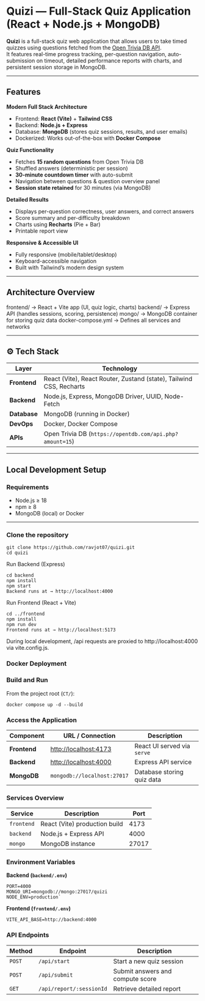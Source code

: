 
# Quizi — Full-Stack Quiz Application (React + Node.js + MongoDB)

**Quizi** is a full-stack quiz web application that allows users to take timed quizzes using questions fetched from the [Open Trivia DB API](https://opentdb.com/).  
It features real-time progress tracking, per-question navigation, auto-submission on timeout, detailed performance reports with charts, and persistent session storage in MongoDB.

---

## Features

 **Modern Full Stack Architecture**
- Frontend: **React (Vite)** + **Tailwind CSS**
- Backend: **Node.js + Express**
- Database: **MongoDB** (stores quiz sessions, results, and user emails)
- Dockerized: Works out-of-the-box with **Docker Compose**

 **Quiz Functionality**
- Fetches **15 random questions** from Open Trivia DB
- Shuffled answers (deterministic per session)
- **30-minute countdown timer** with auto-submit
- Navigation between questions & question overview panel
- **Session state retained** for 30 minutes (via MongoDB)

 **Detailed Results**
- Displays per-question correctness, user answers, and correct answers
- Score summary and per-difficulty breakdown
- Charts using **Recharts** (Pie + Bar)
- Printable report view

 **Responsive & Accessible UI**
- Fully responsive (mobile/tablet/desktop)
- Keyboard-accessible navigation
- Built with Tailwind’s modern design system

---

##  Architecture Overview

frontend/ → React + Vite app (UI, quiz logic, charts)
backend/ → Express API (handles sessions, scoring, persistence)
mongo/ → MongoDB container for storing quiz data
docker-compose.yml → Defines all services and networks

---

## ⚙️ Tech Stack

| Layer | Technology |
|-------|-------------|
| **Frontend** | React (Vite), React Router, Zustand (state), Tailwind CSS, Recharts |
| **Backend** | Node.js, Express, MongoDB Driver, UUID, Node-Fetch |
| **Database** | MongoDB (running in Docker) |
| **DevOps** | Docker, Docker Compose |
| **APIs** | Open Trivia DB (`https://opentdb.com/api.php?amount=15`) |

---

##  Local Development Setup

### Requirements
- Node.js ≥ 18
- npm ≥ 8
- MongoDB (local) or Docker

---

###  Clone the repository
```
git clone https://github.com/ravjot07/quizi.git
cd quizi
```
 Run Backend (Express)
```
cd backend
npm install
npm start
Backend runs at → http://localhost:4000
```

Run Frontend (React + Vite)
```
cd ../frontend
npm install
npm run dev
Frontend runs at → http://localhost:5173
```
During local development, /api requests are proxied to http://localhost:4000 via vite.config.js.


### **Docker Deployment**

### **Build and Run**

From the project root (`CT/`):

`docker compose up -d --build` 

### Access the Application

| Component    | URL / Connection                               | Description                 |
| ------------ | ---------------------------------------------- | --------------------------- |
| **Frontend** | [http://localhost:4173](http://localhost:4173) | React UI served via `serve` |
| **Backend**  | [http://localhost:4000](http://localhost:4000) | Express API service         |
| **MongoDB**  | `mongodb://localhost:27017`                    | Database storing quiz data  |

### Services Overview
| Service    | Description                   | Port  |
| ---------- | ----------------------------- | ----- |
| `frontend` | React (Vite) production build | 4173  |
| `backend`  | Node.js + Express API         | 4000  |
| `mongo`    | MongoDB instance              | 27017 |

### Environment Variables
**Backend (`backend/.env`)**
```
PORT=4000
MONGO_URI=mongodb://mongo:27017/quizi
NODE_ENV=production`
```
**Frontend (`frontend/.env`)**

`VITE_API_BASE=http://backend:4000`

### API Endpoints
| Method | Endpoint                 | Description                      |
| ------ | ------------------------ | -------------------------------- |
| `POST` | `/api/start`             | Start a new quiz session         |
| `POST` | `/api/submit`            | Submit answers and compute score |
| `GET`  | `/api/report/:sessionId` | Retrieve detailed report         |
